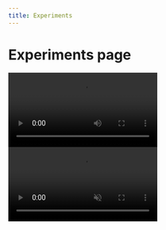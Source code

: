 ```yaml
---
title: Experiments
---
```

# Experiments page

<video src="/assets/uploads/loader.mov" autoplay="true" loop="true"></video>
<video src="https://media.githubusercontent.com/media/bullwinkle-org/bullwinkle-org.github.io/main/assets/uploads/big-video.mov" autoplay="true" controls muted></video>
